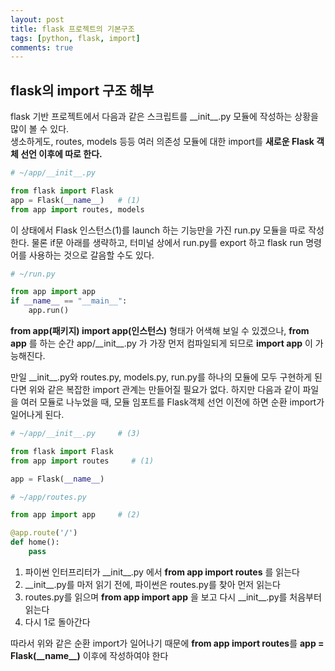 ```yaml
---
layout: post
title: flask 프로젝트의 기본구조
tags: [python, flask, import]
comments: true
---
```



## flask의 import 구조 해부

flask 기반 프로젝트에서 다음과 같은 스크립트를 \_\_init__.py 모듈에 작성하는 상황을 많이 볼 수 있다.  
생소하게도, routes, models 등등 여러 의존성 모듈에 대한 import를 **새로운 Flask 객체 선언 이후에 따로 한다.**  

```python
# ~/app/__init__.py

from flask import Flask
app = Flask(__name__)   # (1)
from app import routes, models
```

이 상태에서 Flask 인스턴스(1)를 launch 하는 기능만을 가진 run.py 모듈을 따로 작성한다.
물론 if문 아래를 생략하고, 터미널 상에서 run.py를 export 하고 flask run 명령어를 사용하는 것으로 갈음할 수도 있다.

```python 
# ~/run.py

from app import app
if __name__ == "__main__":
    app.run()
```

**from app(패키지) import app(인스턴스)** 형태가 어색해 보일 수 있겠으나,
**from app** 를 하는 순간 app/\_\_init__.py 가 가장 먼저 컴파일되게 되므로 **import app** 이 가능해진다.

만일 \_\_init__.py와 routes.py, models.py, run.py를 하나의 모듈에 모두 구현하게 된다면
위와 같은 복잡한 import 관계는 만들어질 필요가 없다.
하지만 다음과 같이 파일을 여러 모듈로 나누었을 때, 모듈 임포트를 Flask객체 선언 이전에 하면 순환 import가 일어나게 된다.

```python
# ~/app/__init__.py     # (3)

from flask import Flask
from app import routes     # (1)

app = Flask(__name__)
```

```python
# ~/app/routes.py

from app import app     # (2)

@app.route('/')
def home():
    pass
```

1. 파이썬 인터프리터가 \_\_init__.py 에서 **from app import routes** 를 읽는다
2. \_\_init__.py를 마저 읽기 전에, 파이썬은 routes.py를 찾아 먼저 읽는다
3. routes.py를 읽으며 **from app import app** 을 보고 다시 \_\_init__.py를 처음부터 읽는다
4. 다시 1로 돌아간다

따라서 위와 같은 순환 import가 일어나기 때문에 **from app import routes**를 **app = Flask(\_\_name__)** 이후에 작성하여야 한다
